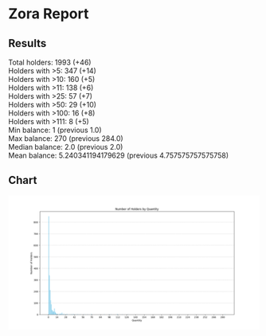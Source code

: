 # Zora Report
## Results
Total holders: 1993 (+46)  
Holders with >5: 347 (+14)  
Holders with >10: 160 (+5)  
Holders with >11: 138 (+6)  
Holders with >25: 57 (+7)  
Holders with >50: 29 (+10)  
Holders with >100: 16 (+8)  
Holders with >111: 8 (+5)  
Min balance: 1 (previous 1.0)  
Max balance: 270 (previous 284.0)  
Median balance: 2.0 (previous 2.0)  
Mean balance: 5.240341194179629 (previous 4.757575757575758)  
## Chart
![Number of Holders by Quantity](holders_by_quantity.png)
